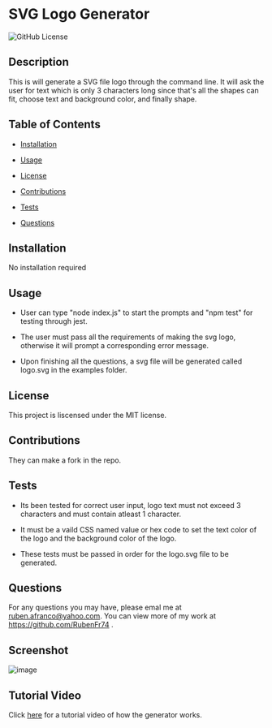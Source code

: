 # SVG Logo Generator
  
  ![GitHub License](https://img.shields.io/badge/license-MIT-blue.svg)

  ## Description
  This is will generate a SVG file logo through the command line. It will ask the user for text which is only 3 characters long since that's
  all the shapes can fit, choose text and background color, and finally shape.

  ## Table of Contents

  * [Installation](#installation)

  * [Usage](#usage)
   
  * [License](#license)

  * [Contributions](#contributions)

  * [Tests](#tests)

  * [Questions](#questions)

  ## Installation
  No installation required

  ## Usage
  * User can type "node index.js" to start the prompts and "npm test" for testing through jest.

  * The user must pass all the requirements of making the svg logo, otherwise it will prompt a corresponding error message.

  * Upon finishing all the questions, a svg file will be generated called logo.svg in the examples folder.


  ## License
    
  This project is liscensed under the MIT license.

  ## Contributions

  They can make a fork in the repo.

  ## Tests
  * Its been tested for correct user input, logo text must not exceed 3 characters and must contain atleast 1 character.
  
  * It must be a vaild CSS named value or hex code to set the text color of the logo and the background color of the logo.
  
  * These tests must be passed in order for the logo.svg file to be generated.


  ## Questions
  
  For any questions you may have, please emal me at ruben.afranco@yahoo.com.
  You can view more of my work at https://github.com/RubenFr74 .
  
  ## Screenshot
  ![image](https://user-images.githubusercontent.com/119752452/222351639-befe1855-fcaa-46e7-8a2a-9c4cce49192f.png)
  
  ## Tutorial Video
  Click [here](https://youtu.be/IDTFF9JW7GU) for a tutorial video of how the generator works.
